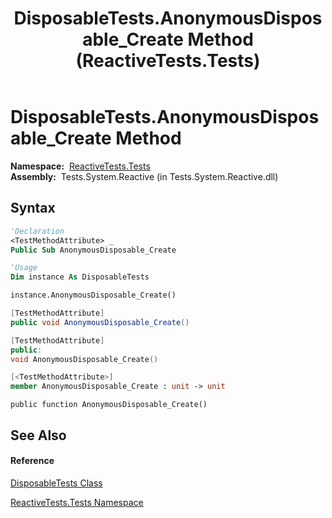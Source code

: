 ﻿---
title: DisposableTests.AnonymousDisposable_Create Method  (ReactiveTests.Tests)
TOCTitle: AnonymousDisposable_Create Method
ms:assetid: M:ReactiveTests.Tests.DisposableTests.AnonymousDisposable_Create
ms:mtpsurl: https://msdn.microsoft.com/en-us/library/reactivetests.tests.disposabletests.anonymousdisposable_create(v=VS.103)
ms:contentKeyID: 36619219
ms.date: 06/28/2011
mtps_version: v=VS.103
f1_keywords:
- ReactiveTests.Tests.DisposableTests.AnonymousDisposable_Create
dev_langs:
- CSharp
- JScript
- VB
- FSharp
- c++
---

# DisposableTests.AnonymousDisposable\_Create Method

**Namespace:**  [ReactiveTests.Tests](hh289046\(v=vs.103\).md)  
**Assembly:**  Tests.System.Reactive (in Tests.System.Reactive.dll)

## Syntax

``` vb
'Declaration
<TestMethodAttribute> _
Public Sub AnonymousDisposable_Create
```

``` vb
'Usage
Dim instance As DisposableTests

instance.AnonymousDisposable_Create()
```

``` csharp
[TestMethodAttribute]
public void AnonymousDisposable_Create()
```

``` c++
[TestMethodAttribute]
public:
void AnonymousDisposable_Create()
```

``` fsharp
[<TestMethodAttribute>]
member AnonymousDisposable_Create : unit -> unit 
```

``` jscript
public function AnonymousDisposable_Create()
```

## See Also

#### Reference

[DisposableTests Class](hh315231\(v=vs.103\).md)

[ReactiveTests.Tests Namespace](hh289046\(v=vs.103\).md)

